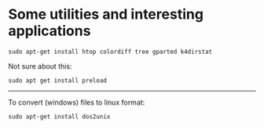 Some utilities and interesting applications
===========================================

    sudo apt-get install htop colordiff tree gparted k4dirstat 


Not sure about this:

    sudo apt get install preload

----

To convert (windows) files to linux format:

    sudo apt-get install dos2unix
